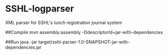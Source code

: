 # SSHL-logparser
XML parser for SSHL's lunch registration journal system

##Compile
mvn assembly:assembly -DdescriptorId=jar-with-dependencies

##Run
java -jar target/sshl-parser-1.0-SNAPSHOT-jar-with-dependencies.jar

